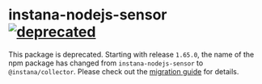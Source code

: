 # instana-nodejs-sensor &nbsp; [![deprecated](http://badges.github.io/stability-badges/dist/deprecated.svg)](http://github.com/badges/stability-badges)

This package is deprecated. Starting with release `1.65.0`, the name of the npm package has changed from `instana-nodejs-sensor` to `@instana/collector`. Please check out the [migration guide](https://docs.instana.io/ecosystem/node-js/installation/#change-of-package-name) for details.
